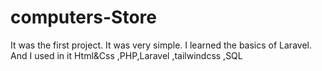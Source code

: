 # computers-Store
It was the first project. It was very simple. I learned the basics of Laravel. And I used in it Html&amp;Css ,PHP,Laravel ,tailwindcss ,SQL
